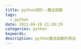 ```yaml
---
title: python进阶--魔法函数
tags:
  - python
date: 2021-04-18 21:28:29
categories: python
keywords:
description: python魔法函数的用法
---
```


